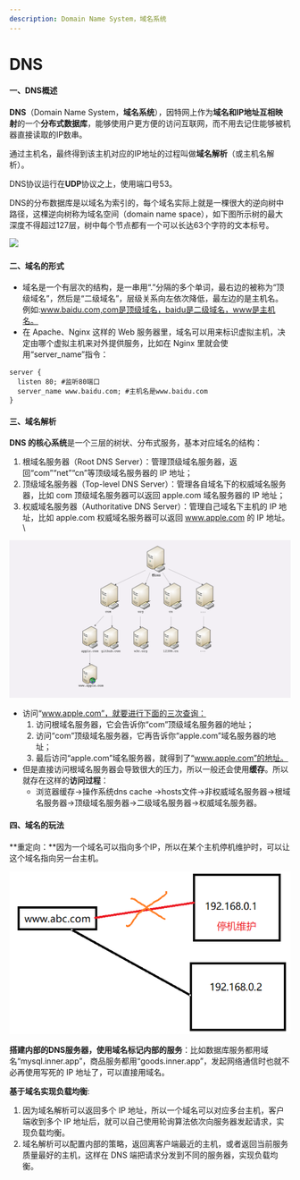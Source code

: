 ```yaml
---
description: Domain Name System，域名系统
---
```


# DNS

#### 一、DNS概述 <a href="#vbhyx" id="vbhyx"></a>

**DNS**（Domain Name System，**域名系统**），因特网上作为**域名和IP地址互相映射**的一个**分布式数据库**，能够使用户更方便的访问互联网，而不用去记住能够被机器直接读取的IP数串。

通过主机名，最终得到该主机对应的IP地址的过程叫做**域名解析**（或主机名解析）。

DNS协议运行在**UDP**协议之上，使用端口号53。

DNS的分布数据库是以域名为索引的，每个域名实际上就是一棵很大的逆向树中路径，这棵逆向树称为域名空间（domain name space），如下图所示树的最大深度不得超过127层，树中每个节点都有一个可以长达63个字符的文本标号。

![](../../.gitbook/assets/DNS树.jpg)

#### 二、域名的形式 <a href="#vbhyx" id="vbhyx"></a>

* 域名是一个有层次的结构，是一串用“.”分隔的多个单词，最右边的被称为“顶级域名”，然后是“二级域名”，层级关系向左依次降低，最左边的是主机名。例如:www.baidu.com,com是顶级域名，baidu是二级域名，www是主机名。
* 在 Apache、Nginx 这样的 Web 服务器里，域名可以用来标识虚拟主机，决定由哪个虚拟主机来对外提供服务，比如在 Nginx 里就会使用“server\_name”指令：

```
server { 
  listen 80; #监听80端口 
  server_name www.baidu.com; #主机名是www.baidu.com
}
```

#### 三、域名解析 <a href="#onqtd" id="onqtd"></a>

**DNS 的核心系统**是一个三层的树状、分布式服务，基本对应域名的结构：

1. 根域名服务器（Root DNS Server）：管理顶级域名服务器，返回“com”“net”“cn”等顶级域名服务器的 IP 地址；
2. 顶级域名服务器（Top-level DNS Server）：管理各自域名下的权威域名服务器，比如 com 顶级域名服务器可以返回 apple.com 域名服务器的 IP 地址；
3. 权威域名服务器（Authoritative DNS Server）：管理自己域名下主机的 IP 地址，比如 apple.com 权威域名服务器可以返回 www.apple.com 的 IP 地址。\


![](../../.gitbook/assets/DNS解析.png)

* 访问“www.apple.com”，就要进行下面的三次查询：
  1. 访问根域名服务器，它会告诉你“com”顶级域名服务器的地址；
  2. 访问“com”顶级域名服务器，它再告诉你“apple.com”域名服务器的地址；
  3. 最后访问“apple.com”域名服务器，就得到了“www.apple.com”的地址。
* 但是直接访问根域名服务器会导致很大的压力，所以一般还会使用**缓存**。所以就存在这样的**访问过程**：
  * 浏览器缓存->操作系统dns cache ->hosts文件->非权威域名服务器->根域名服务器->顶级域名服务器->二级域名服务器->权威域名服务器。

#### 四、域名的玩法 <a href="#cki1x" id="cki1x"></a>

**重定向：**因为一个域名可以指向多个IP，所以在某个主机停机维护时，可以让这个域名指向另一台主机。

![](../../.gitbook/assets/域名重定向.png)

**搭建内部的DNS服务器，使用域名标记内部的服务**：比如数据库服务都用域名“mysql.inner.app”，商品服务都用“goods.inner.app”，发起网络通信时也就不必再使用写死的 IP 地址了，可以直接用域名。

**基于域名实现负载均衡**:

1. 因为域名解析可以返回多个 IP 地址，所以一个域名可以对应多台主机，客户端收到多个 IP 地址后，就可以自己使用轮询算法依次向服务器发起请求，实现负载均衡。
2. 域名解析可以配置内部的策略，返回离客户端最近的主机，或者返回当前服务质量最好的主机，这样在 DNS 端把请求分发到不同的服务器，实现负载均衡。
